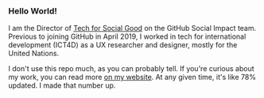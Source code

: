 ### Hello World!

I am the Director of [Tech for Social Good](https://socialimpact.github.com/tech-for-social-good/) on the GitHub Social Impact team. Previous to joining GitHub in April 2019, I worked in tech for international development (ICT4D) as a UX researcher and designer, mostly for the United Nations. 

I don't use this repo much, as you can probably tell. If you're curious about my work, you can read more [on my website](https://malakumar.com). At any given time, it's like 78% updated. I made that number up.

